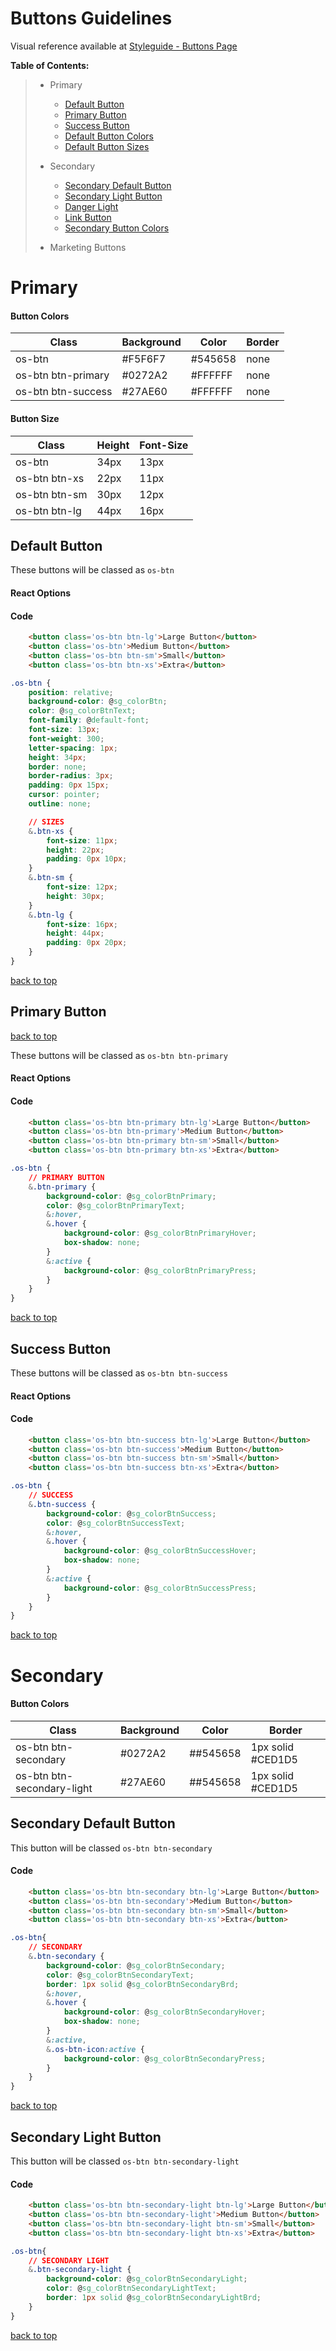 # Buttons Guidelines

Visual reference available at [Styleguide - Buttons Page](https://www.overstock.com/styleguide/buttons.html)

**Table of Contents:**
>- Primary
>    - [Default Button](https://github.com/mariolo1985/mariolo1985.github.io/blob/master/componentlibrary/buttons-guideline.md#default-button)
>    - [Primary Button](https://github.com/mariolo1985/mariolo1985.github.io/blob/master/componentlibrary/buttons-guideline.md#primary-button)
>    - [Success Button](https://github.com/mariolo1985/mariolo1985.github.io/blob/master/componentlibrary/buttons-guideline.md#success-button)
>    - [Default Button Colors](https://github.com/mariolo1985/mariolo1985.github.io/blob/master/componentlibrary/buttons-guideline.md#button-colors)
>    - [Default Button Sizes](https://github.com/mariolo1985/mariolo1985.github.io/blob/master/componentlibrary/buttons-guideline.md#button-size)
>
>- Secondary 
>    - [Secondary Default Button](https://github.com/mariolo1985/mariolo1985.github.io/blob/master/componentlibrary/buttons-guideline.md#secondary-default-button)
>    - [Secondary Light Button](https://github.com/mariolo1985/mariolo1985.github.io/blob/master/componentlibrary/buttons-guideline.md#secondary-light-button)
>    - [Danger Light]()
>    - [Link Button]()
>    - [Secondary Button Colors](https://github.com/mariolo1985/mariolo1985.github.io/blob/master/componentlibrary/buttons-guideline.md#button-colors-1)
>
>- Marketing Buttons

    
# Primary

#### Button Colors
|Class | Background | Color | Border |
|------|------------|-------|--------|
|os-btn | #F5F6F7 | #545658 | none |
|os-btn btn-primary | #0272A2 | #FFFFFF | none |
|os-btn btn-success | #27AE60 | #FFFFFF | none |

#### Button Size
|Class | Height | Font-Size|
|------|------------|-------|
|os-btn | 34px | 13px|
|os-btn btn-xs | 22px | 11px|
|os-btn btn-sm | 30px | 12px|
|os-btn btn-lg | 44px | 16px|

## Default Button

These buttons will be classed as ```os-btn```

#### React Options



#### Code

```html
    <button class='os-btn btn-lg'>Large Button</button>
    <button class='os-btn'>Medium Button</button>
    <button class='os-btn btn-sm'>Small</button>
    <button class='os-btn btn-xs'>Extra</button>
```

```css
.os-btn {
    position: relative;
    background-color: @sg_colorBtn;
    color: @sg_colorBtnText;
    font-family: @default-font;
    font-size: 13px;
    font-weight: 300;
    letter-spacing: 1px;
    height: 34px;
    border: none;
    border-radius: 3px;
    padding: 0px 15px;
    cursor: pointer;
    outline: none;

    // SIZES
    &.btn-xs {
        font-size: 11px;
        height: 22px;
        padding: 0px 10px;
    }
    &.btn-sm {
        font-size: 12px;
        height: 30px;
    }
    &.btn-lg {
        font-size: 16px;
        height: 44px;
        padding: 0px 20px;
    }
}
```
[back to top](https://github.com/mariolo1985/mariolo1985.github.io/blob/master/componentlibrary/buttons-guideline.md)

## Primary Button
[back to top](https://github.com/mariolo1985/mariolo1985.github.io/blob/master/componentlibrary/buttons-guideline.md)

These buttons will be classed as ```os-btn btn-primary```

#### React Options



#### Code

```html
    <button class='os-btn btn-primary btn-lg'>Large Button</button>
    <button class='os-btn btn-primary'>Medium Button</button>
    <button class='os-btn btn-primary btn-sm'>Small</button>
    <button class='os-btn btn-primary btn-xs'>Extra</button>
```

```css
.os-btn {
    // PRIMARY BUTTON
    &.btn-primary {
        background-color: @sg_colorBtnPrimary;
        color: @sg_colorBtnPrimaryText;
        &:hover,
        &.hover {
            background-color: @sg_colorBtnPrimaryHover;
            box-shadow: none;
        }
        &:active {
            background-color: @sg_colorBtnPrimaryPress;
        }
    }
}
```
[back to top](https://github.com/mariolo1985/mariolo1985.github.io/blob/master/componentlibrary/buttons-guideline.md)

## Success Button

These buttons will be classed as ```os-btn btn-success```

#### React Options



#### Code

```html
    <button class='os-btn btn-success btn-lg'>Large Button</button>
    <button class='os-btn btn-success'>Medium Button</button>
    <button class='os-btn btn-success btn-sm'>Small</button>
    <button class='os-btn btn-success btn-xs'>Extra</button>
```

```css
.os-btn {
    // SUCCESS
    &.btn-success {
        background-color: @sg_colorBtnSuccess;
        color: @sg_colorBtnSuccessText;
        &:hover,
        &.hover {
            background-color: @sg_colorBtnSuccessHover;
            box-shadow: none;
        }
        &:active {
            background-color: @sg_colorBtnSuccessPress;
        }
    }
}
```
[back to top](https://github.com/mariolo1985/mariolo1985.github.io/blob/master/componentlibrary/buttons-guideline.md)

# Secondary

#### Button Colors
|Class | Background | Color | Border |
|------|------------|-------|--------|
|os-btn btn-secondary | #0272A2 | ##545658 | 1px solid #CED1D5 |
|os-btn btn-secondary-light | #27AE60 | ##545658 | 1px solid #CED1D5 |


## Secondary Default Button

This button will be classed ```os-btn btn-secondary```

#### Code 

```html
    <button class='os-btn btn-secondary btn-lg'>Large Button</button>
    <button class='os-btn btn-secondary'>Medium Button</button>
    <button class='os-btn btn-secondary btn-sm'>Small</button>
    <button class='os-btn btn-secondary btn-xs'>Extra</button>
```

```css
.os-btn{
    // SECONDARY
    &.btn-secondary {
        background-color: @sg_colorBtnSecondary;
        color: @sg_colorBtnSecondaryText;
        border: 1px solid @sg_colorBtnSecondaryBrd;
        &:hover,
        &.hover {
            background-color: @sg_colorBtnSecondaryHover;
            box-shadow: none;
        }
        &:active,
        &.os-btn-icon:active {
            background-color: @sg_colorBtnSecondaryPress;
        }
    }
}
```
[back to top](https://github.com/mariolo1985/mariolo1985.github.io/blob/master/componentlibrary/buttons-guideline.md)


## Secondary Light Button

This button will be classed ```os-btn btn-secondary-light```

#### Code 

```html
    <button class='os-btn btn-secondary-light btn-lg'>Large Button</button>
    <button class='os-btn btn-secondary-light'>Medium Button</button>
    <button class='os-btn btn-secondary-light btn-sm'>Small</button>
    <button class='os-btn btn-secondary-light btn-xs'>Extra</button>
```

```css
.os-btn{
    // SECONDARY LIGHT
    &.btn-secondary-light {
        background-color: @sg_colorBtnSecondaryLight;
        color: @sg_colorBtnSecondaryLightText;
        border: 1px solid @sg_colorBtnSecondaryLightBrd;
    }
}
```
[back to top](https://github.com/mariolo1985/mariolo1985.github.io/blob/master/componentlibrary/buttons-guideline.md)

